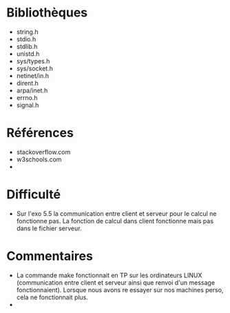 # Bibliothèques
* string.h
* stdio.h
* stdlib.h
* unistd.h
* sys/types.h
* sys/socket.h
* netinet/in.h
* dirent.h
* arpa/inet.h
* errno.h
* signal.h


# Références
* stackoverflow.com
* w3schools.com
* 

# Difficulté
* Sur l'exo 5.5 la communication entre client et serveur pour le calcul ne fonctionne pas. La fonction de calcul dans client fonctionne mais pas dans le fichier serveur. 

# Commentaires
* La commande make fonctionnait en TP sur les ordinateurs LINUX (communication entre client et serveur ainsi que renvoi d'un message fonctionnaient). Lorsque nous avons re essayer sur nos machines perso, cela ne fonctionnait plus.
* 

